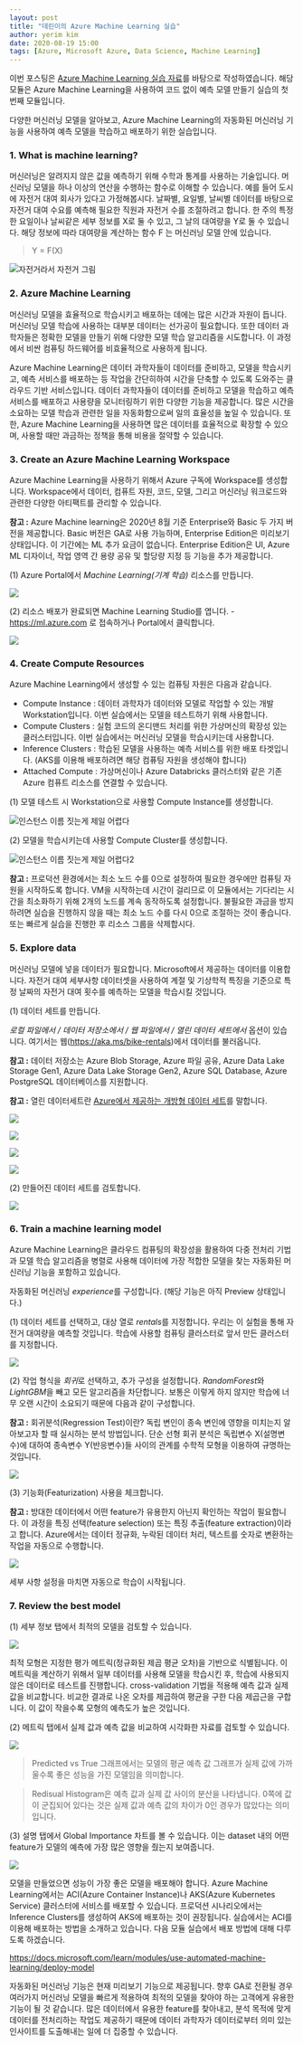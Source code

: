 ```yaml
---
layout: post
title: "데린이의 Azure Machine Learning 실습"
author: yerim kim
date: 2020-08-19 15:00
tags: [Azure, Microsoft Azure, Data Science, Machine Learning]
---
```



이번 포스팅은 [Azure Machine Learning 실습 자료](https://docs.microsoft.com/learn/modules/use-automated-machine-learning/)를 바탕으로 작성하였습니다. 해당 모듈은 Azure Machine Learning을 사용하여 코드 없이 예측 모델 만들기 실습의 첫 번째 모듈입니다.

다양한 머신러닝 모델을 알아보고, Azure Machine Learning의 자동화된 머신러닝 기능을 사용하여 예측 모델을 학습하고 배포하기 위한 실습입니다.

### 1. What is machine learning?

머신러닝은 알려지지 않은 값을 예측하기 위해 수학과 통계를 사용하는 기술입니다. 머신러닝 모델을 하나 이상의 연산을 수행하는 함수로 이해할 수 있습니다. 예를 들어 도시에 자전거 대여 회사가 있다고 가정해봅시다. 날짜별, 요일별, 날씨별 데이터를 바탕으로 자전거 대여 수요를 예측해 필요한 직원과 자전거 수를 조절하려고 합니다. 한 주의 특정한 요일이나 날씨같은 세부 정보를 X로 둘 수 있고, 그 날의 대여량을 Y로 둘 수 있습니다. 해당 정보에 따라 대여량을 계산하는 함수 F 는 머신러닝 모델 안에 있습니다.

> Y = F(X)

![자전거라서 자전거 그림](/files/blog/2020-08-19/p1.jpg)


### 2. Azure Machine Learning

머신러닝 모델을 효율적으로 학습시키고 배포하는 데에는 많은 시간과 자원이 듭니다. 머신러닝 모델 학습에 사용하는 대부분 데이터는 선가공이 필요합니다. 또한 데이터 과학자들은 정확한 모델을 만들기 위해 다양한 모델 학습 알고리즘을 시도합니다. 이 과정에서 비싼 컴퓨팅 하드웨어를 비효율적으로 사용하게 됩니다.

Azure Machine Learning은 데이터 과학자들이 데이터를 준비하고, 모델을 학습시키고, 예측 서비스를 배포하는 등 작업을 간단히하여 시간을 단축할 수 있도록 도와주는 클라우드 기반 서비스입니다. 데이터 과학자들이 데이터를 준비하고 모델을 학습하고 예측 서비스를 배포하고 사용량을 모니터링하기 위한 다양한 기능을 제공합니다. 많은 시간을 소요하는 모델 학습과 관련한 일을 자동화함으로써 일의 효율성을 높일 수 있습니다. 또한, Azure Machine Learning을 사용하면 많은 데이터를 효율적으로 확장할 수 있으며, 사용할 때만 과금하는 정책을 통해 비용을 절약할 수 있습니다.


### 3. Create an Azure Machine Learning Workspace

Azure Machine Learning을 사용하기 위해서 Azure 구독에 Workspace를 생성합니다. Workspace에서 데이터, 컴퓨트 자원, 코드, 모델, 그리고 머신러닝 워크로드와 관련한 다양한 아티팩트를 관리할 수 있습니다. 

**참고 :** Azure Machine learning은 2020년 8월 기준 Enterprise와 Basic 두 가지 버전을 제공합니다. Basic 버전은 GA로 사용 가능하며, Enterprise Edition은 미리보기 상태입니다. 이 기간에는 ML 추가 요금이 없습니다. Enterprise Edition은 UI, Azure ML 디자이너, 작업 영역 간 용량 공유 및 할당량 지정 등 기능을 추가 제공합니다. 

(1) Azure Portal에서 *Machine Learning(기계 학습)* 리소스를 만듭니다.

![](/files/blog/2020-08-19/p2.PNG)

(2) 리소스 배포가 완료되면 Machine Learning Studio를 엽니다.  - https://ml.azure.com 로 접속하거나 Portal에서 클릭합니다.

![](/files/blog/2020-08-19/p3.PNG)

### 4. Create Compute Resources

Azure Machine Learning에서 생성할 수 있는 컴퓨팅 자원은 다음과 같습니다. 
- Compute Instance : 데이터 과학자가 데이터와 모델로 작업할 수 있는 개발 Workstation입니다. 이번 실습에서는 모델을 테스트하기 위해 사용합니다. 
- Compute Clusters : 실험 코드의 온디맨드 처리를 위한 가상머신의 확장성 있는 클러스터입니다. 이번 실습에서는 머신러닝 모델을 학습시키는데 사용합니다. 
- Inference Clusters : 학습된 모델을 사용하는 예측 서비스를 위한 배포 타겟입니다. (AKS를 이용해 배포하려면 해당 컴퓨팅 자원을 생성해야 합니다)
- Attached Compute : 가상머신이나 Azure Databricks 클러스터와 같은 기존 Azure 컴퓨트 리소스를 연결할 수 있습니다.

(1) 모델 테스트 시 Workstation으로 사용할 Compute Instance를 생성합니다. 

![인스턴스 이름 짓는게 제일 어렵다](/files/blog/2020-08-19/p4.PNG)

(2) 모델을 학습시키는데 사용할 Compute Cluster를 생성합니다.

![인스턴스 이름 짓는게 제일 어렵다2](/files/blog/2020-08-19/p5.PNG)

**참고 :** 프로덕션 환경에서는 최소 노드 수를 0으로 설정하여 필요한 경우에만 컴퓨팅 자원을 시작하도록 합니다. VM을 시작하는데 시간이 걸리므로 이 모듈에서는 기다리는 시간을 최소화하기 위해 2개의 노드를 계속 동작하도록 설정합니다. 불필요한 과금을 방지하려면 실습을 진행하지 않을 때는 최소 노드 수를 다시 0으로 조절하는 것이 좋습니다. 또는 빠르게 실습을 진행한 후 리소스 그룹을 삭제합시다.

### 5. Explore data

머신러닝 모델에 넣을 데이터가 필요합니다. Microsoft에서 제공하는 데이터를 이용합니다. 자전거 대여 세부사항 데이터셋을 사용하여 계절 및 기상학적 특징을 기준으로 특정 날짜의 자전거 대여 횟수를 예측하는 모델을 학습시킬 것입니다. 

(1) 데이터 세트를 만듭니다. 

*로컬 파일에서 / 데이터 저장소에서 / 웹 파일에서 / 열린 데이터 세트에서* 옵션이 있습니다. 여기서는 웹(https://aka.ms/bike-rentals)에서 데이터를 불러옵니다.

**참고 :** 데이터 저장소는 Azure Blob Storage, Azure 파일 공유, Azure Data Lake Storage Gen1, Azure Data Lake Storage Gen2, Azure SQL Database, Azure PostgreSQL 데이터베이스를 지원합니다.

**참고 :** 열린 데이터세트란 [Azure에서 제공하는 개방형 데이터 세트](https://azure.microsoft.com/ko-kr/services/open-datasets/)를 말합니다. 

![](/files/blog/2020-08-19/p6.png)

![](/files/blog/2020-08-19/p7.PNG)

![](/files/blog/2020-08-19/p8.PNG)

![](/files/blog/2020-08-19/p9.PNG)


(2) 만들어진 데이터 세트를 검토합니다. 

![](/files/blog/2020-08-19/p10.PNG)


### 6. Train a machine learning model

Azure Machine Learning은 클라우드 컴퓨팅의 확장성을 활용하여 다중 전처리 기법과 모델 학습 알고리즘을 병렬로 사용해 데이터에 가장 적합한 모델을 찾는 자동화된 머신러닝 기능을 포함하고 있습니다. 

자동화된 머신러닝 *experience*를 구성합니다. (해당 기능은 아직 Preview 상태입니다.)

(1) 데이터 세트를 선택하고, 대상 열로 *rentals*를 지정합니다. 우리는 이 실험을 통해 자전거 대여량을 예측할 것입니다. 학습에 사용할 컴퓨팅 클러스터로 앞서 만든 클러스터를 지정합니다. 

![](/files/blog/2020-08-19/p11.PNG)


(2) 작업 형식을 *회귀*로 선택하고, 추가 구성을 설정합니다. *RandomForest*와 *LightGBM*을 빼고 모든 알고리즘을 차단합니다. 보통은 이렇게 하지 않지만 학습에 너무 오랜 시간이 소요되기 때문에 다음과 같이 구성합니다. 

**참고 :** 회귀분석(Regression Test)이란?
독립 변인이 종속 변인에 영향을 미치는지 알아보고자 할 때 실시하는 분석 방법입니다. 단순 선형 회귀 분석은 독립변수 X(설명변수)에 대하여 종속변수 Y(반응변수)들 사이의 관계를 수학적 모형을 이용하여 규명하는 것입니다. 

![](/files/blog/2020-08-19/p12.PNG)


(3) 기능화(Featurization) 사용을 체크합니다.

**참고 :** 방대한 데이터에서 어떤 feature가 유용한지 아닌지 확인하는 작업이 필요합니다. 이 과정을 특징 선택(feature selection) 또는 특징 추출(feature extraction)이라고 합니다. Azure에서는 데이터 정규화, 누락된 데이터 처리, 텍스트를 숫자로 변환하는 작업을 자동으로 수행합니다.

![](/files/blog/2020-08-19/p13.PNG)

세부 사항 설정을 마치면 자동으로 학습이 시작됩니다. 

### 7. Review the best model

(1) 세부 정보 탭에서 최적의 모델을 검토할 수 있습니다. 

![](/files/blog/2020-08-19/p14.PNG)

최적 모형은 지정한 평가 메트릭(정규화된 제곱 평균 오차)을 기반으로 식별됩니다. 이 메트릭을 계산하기 위해서 일부 데이터를 사용해 모델을 학습시킨 후, 학습에 사용되지 않은 데이터로 테스트를 진행합니다. cross-validation 기법을 적용해 예측 값과 실제 값을 비교합니다. 비교한 결과로 나온 오차를 제곱하여 평균을 구한 다음 제곱근을 구합니다. 이 값이 작을수록 모형의 예측도가 높은 것입니다.

(2) 메트릭 탭에서 실제 값과 예측 값을 비교하여 시각화한 자료를 검토할 수 있습니다. 

![](/files/blog/2020-08-19/p15.PNG)

> Predicted vs True 그래프에서는 모델의 평균 예측 값 그래프가 실제 값에 가까울수록 좋은 성능을 가진 모델임을 의미합니다. 

> Redisual Histogram은 예측 값과 실제 값 사이의 분산을 나타냅니다. 0쪽에 값이 군집되어 있다는 것은 실제 값과 예측 값의 차이가 0인 경우가 많았다는 의미입니다.

(3) 설명 탭에서 Global Importance 차트를 볼 수 있습니다. 이는 dataset 내의 어떤 feature가 모델의 예측에 가장 많은 영향을 줬는지 보여줍니다. 

![](/files/blog/2020-08-19/p16.PNG)


모델을 만들었으면 성능이 가장 좋은 모델을 배포해야 합니다. Azure Machine Learning에서는 ACI(Azure Container Instance)나 AKS(Azure Kubernetes Service) 클러스터에 서비스를 배포할 수 있습니다. 프로덕션 시나리오에서는 Inference Clusters를 생성하여 AKS에 배포하는 것이 권장됩니다. 실습에서는 ACI를 이용해 배포하는 방법을 소개하고 있습니다. 
다음 모듈 실습에서 배포 방법에 대해 다루도록 하겠습니다. 

https://docs.microsoft.com/learn/modules/use-automated-machine-learning/deploy-model


자동화된 머신러닝 기능은 현재 미리보기 기능으로 제공됩니다. 향후 GA로 전환될 경우 여러가지 머신러닝 모델을 빠르게 적용하여 최적의 모델을 찾아야 하는 고객에게 유용한 기능이 될 것 같습니다. 많은 데이터에서 유용한 feature를 찾아내고, 분석 목적에 맞게 데이터를 전처리하는 작업도 제공하기 때문에 데이터 과학자가 데이터로부터 의미 있는 인사이트를 도출해내는 일에 더 집중할 수 있습니다.

